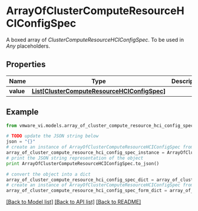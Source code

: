 # ArrayOfClusterComputeResourceHCIConfigSpec

A boxed array of *ClusterComputeResourceHCIConfigSpec*. To be used in *Any* placeholders. 

## Properties
Name | Type | Description | Notes
------------ | ------------- | ------------- | -------------
**value** | [**List[ClusterComputeResourceHCIConfigSpec]**](ClusterComputeResourceHCIConfigSpec.md) |  | 

## Example

```python
from vmware_vi.models.array_of_cluster_compute_resource_hci_config_spec import ArrayOfClusterComputeResourceHCIConfigSpec

# TODO update the JSON string below
json = "{}"
# create an instance of ArrayOfClusterComputeResourceHCIConfigSpec from a JSON string
array_of_cluster_compute_resource_hci_config_spec_instance = ArrayOfClusterComputeResourceHCIConfigSpec.from_json(json)
# print the JSON string representation of the object
print ArrayOfClusterComputeResourceHCIConfigSpec.to_json()

# convert the object into a dict
array_of_cluster_compute_resource_hci_config_spec_dict = array_of_cluster_compute_resource_hci_config_spec_instance.to_dict()
# create an instance of ArrayOfClusterComputeResourceHCIConfigSpec from a dict
array_of_cluster_compute_resource_hci_config_spec_form_dict = array_of_cluster_compute_resource_hci_config_spec.from_dict(array_of_cluster_compute_resource_hci_config_spec_dict)
```
[[Back to Model list]](../README.md#documentation-for-models) [[Back to API list]](../README.md#documentation-for-api-endpoints) [[Back to README]](../README.md)


